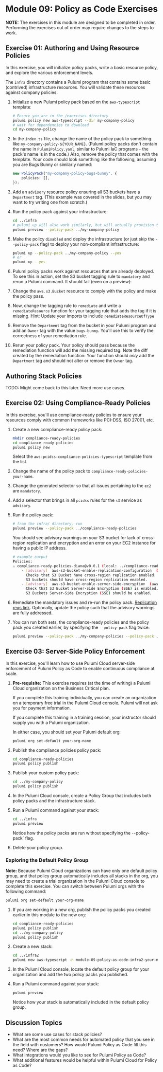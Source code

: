 # Module 09: Policy as Code Exercises

**NOTE:** The exercises in this module are designed to be completed in order. Performing the exercises out of order may require changes to the steps to work.

## Exercise 01: Authoring and Using Resource Policies

In this exercise, you will initialize policy packs, write a basic resource policy, and explore the various enforcement levels.

The `infra` directory contains a Pulumi program that contains some basic (contrived) infrastructure resources. You will validate these resources against company policies.

1. Initialize a new Pulumi policy pack based on the `aws-typescript` template:

    ```bash
    # Ensure you are in the /exercises directory
    pulumi policy new aws-typescript --dir my-company-policy
    # wait for dependencies to download
    cd my-company-policy
    ```

1. In the `index.ts` file, change the name of the policy pack to something like `my-company-policy-${YOUR_NAME}`. (Pulumi policy packs don't contain the name in `PulumiPolicy.yaml`, similar to Pulumi IaC programs - the pack's name is in the code.) Also, remove the policy that comes with the template. Your code should look something like the following, assuming you are Bugs Bunny or similarly named:

    ```typescript
    new PolicyPack("my-company-policy-bugs-bunny", {
        policies: [],
    });
    ```

1. Add an `advisory` resource policy ensuring all S3 buckets have a `Department` tag. (This example was covered in the slides, but you may want to try writing one from scratch.)
1. Run the policy pack against your infrastructure:

    ```bash
    cd ../infra
    # pulumi up will also work similarly, but will actually provision the resources
    pulumi preview --policy-pack ../my-company-policy
    ```

1. Make the policy `disabled` and deploy the infrastructure (or just skip the `--policy-pack` flag) to deploy your non-compliant infrastructure:

    ```bash
    pulumi up --policy-pack ../my-company-policy --yes
    # or
    pulumi up --yes
    ```

1. Pulumi policy packs work against resources that are already deployed. To see this in action, set the S3 bucket tagging rule to `mandatory` and rerun a Pulumi command. It should fail (even on a preview):
1. Change the `aws.s3.Bucket` resource to comply with the policy and make the policy pass.
1. Now, change the tagging rule to `remediate` and write a `remediateResource` function for your tagging rule that adds the tag if it is missing. Hint: Update your imports to include `remediateResourceOfType`
1. Remove the `Department` tag from the bucket in your Pulumi program and add an `Owner` tag with the value `bugs-bunny`. You'll use this to verify the correctness of your remediation rule.
1. Rerun your policy pack. Your policy should pass because the remediation function will add the missing required tag. Note the diff created by the remediation function: Your function should _only_ add the `Department` tag and should not alter or remove the `Owner` tag.

## Authoring Stack Policies

TODO: Might come back to this later. Need more use cases.

## Exercise 02: Using Compliance-Ready Policies

In this exercise, you'll use compliance-ready policies to ensure your resources comply with common frameworks like PCI-DSS, ISO 27001, etc.

1. Create a new compliance-ready policy pack:

    ```bash
    mkdir compliance-ready-policies
    cd compliance-ready-policies
    pulumi policy new
    ```

    Select the `aws-pcidss-compliance-policies-typescript` template from the list.

1. Change the name of the policy pack to `compliance-ready-policies-your-name`.
1. Change the generated selector so that all issues pertaining to the `ec2` are `mandatory`.
1. Add a selector that brings in all `pcidss` rules for the `s3` service as `advisory`.
1. Run the policy pack:

    ```bash
    # from the infra/ directory, run 
    pulumi preview --policy-pack ../compliance-ready-policies
    ```

    You should see advisory warnings on your S3 bucket for lack of cross-region replication and encryption and an error on your EC2 instance for having a public IP address.

    ```bash
    # example output
    Policies:
    ⚠️ compliance-ready-policies-diana@v0.0.1 (local: ../compliance-ready-policies)
        - [advisory]  aws-s3-bucket-enable-replication-configuration  (aws:s3/bucket:Bucket: policy-as-code-workshop-diana)
          Checks that S3 Bucket have cross-region replication enabled.
          S3 buckets should have cross-region replication enabled.
        - [advisory]  aws-s3-bucket-enable-server-side-encryption  (aws:s3/bucket:Bucket: policy-as-code-workshop-diana)
          Check that S3 Bucket Server-Side Encryption (SSE) is enabled.
          S3 Buckets Server-Side Encryption (SSE) should be enabled.
    ```

1. Remediate the mandatory issues and re-run the policy pack. [Replication reqs link](https://docs.aws.amazon.com/AmazonS3/latest/userguide/replication.html#replication-requirements). Optionally, update the policy such that the advisory warnings are fully addressed.
1. You can run both sets, the compliance-ready policies and the policy pack you created earlier, by specifying the `--policy-pack` flag twice:

    ```bash
    pulumi preview --policy-pack ../my-company-policies --policy-pack ../compliance-ready-policies
    ```

## Exercise 03: Server-Side Policy Enforcement

In this exercise, you'll learn how to use Pulumi Cloud server-side enforcement of Pulumi Policy as Code to enable continuous compliance at scale.

1. **Pre-requisite:** This exercise requires (at the time of writing) a Pulumi Cloud organization on the Business Critical plan.

    If you complete this training individually, you can create an organization on a temporary free trial in the Pulumi Cloud console. Pulumi will not ask you for payment information.

    If you complete this training in a training session, your instructor should supply you with a Pulumi organization.

    In either case, you should set your Pulumi default org:

    ```bash
    pulumi org set-default your-org-name
    ```

1. Publish the compliance policies policy pack:

    ```bash
    cd compliance-ready-policies
    pulumi policy publish
    ```

1. Publish your custom policy pack:

    ```bash
    cd ../my-company-policy
    pulumi policy publish
    ```

1. In the Pulumi Cloud console, create a Policy Group that includes both policy packs and the infrastructure stack.
1. Run a Pulumi command against your stack:

    ```bash
    cd ../infra
    pulumi preview
    ```

    Notice how the policy packs are run without specifying the `-`-policy-pack` flag.

1. Delete your policy group.

### Exploring the Default Policy Group

**Note:** Because Pulumi Cloud organizations can have only one default policy group, and that policy group automatically includes all stacks in the org, you may need to create a trial organization in the Pulumi Cloud console to complete this exercise. You can switch between Pulumi orgs with the following command:

```bash
pulumi org set-default your-org-name
```

1. If you are working in a new org, publish the policy packs you created earlier in this module to the new org:

    ```bash
    cd compliance-ready-policies
    pulumi policy publish
    cd ../my-company-policy
    pulumi policy publish
    ```

1. Create a new stack:

    ```bash
    cd ../infra2
    pulumi new aws-typescript -n module-09-policy-as-code-infra2-your-name
    ```

1. In the Pulumi Cloud console, locate the default policy group for your organization and add the two policy packs you published.
1. Run a Pulumi command against your stack:

    ```bash
    pulumi preview
    ```

    Notice how your stack is automatically included in the default policy group.

## Discussion Topics

- What are some use cases for stack policies?
- What are the most common needs for automated policy that you see in the field with customers? How would Pulumi Policy as Code fill this need? Where are the gaps?
- What integrations would you like to see for Pulumi Policy as Code?
- What additional features would be helpful within Pulumi Cloud for Policy as Code?
